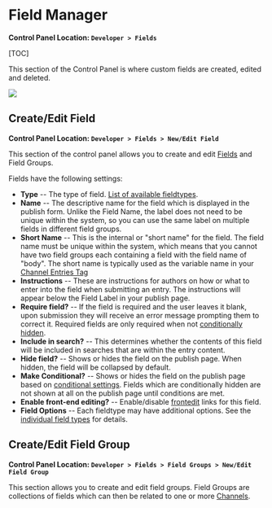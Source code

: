 <!--
    This source file is part of the open source project
    ExpressionEngine User Guide (https://github.com/ExpressionEngine/ExpressionEngine-User-Guide)

    @link      https://expressionengine.com/
    @copyright Copyright (c) 2003-2020, Packet Tide, LLC (https://packettide.com)
    @license   https://expressionengine.com/license Licensed under Apache License, Version 2.0
-->

# Field Manager

**Control Panel Location: `Developer > Fields`**

[TOC]

This section of the Control Panel is where custom fields are created, edited and deleted.

![](_images/cp-field-manager.png)

## Create/Edit Field

**Control Panel Location: `Developer > Fields > New/Edit Field`**

This section of the control panel allows you to create and edit [Fields](/fieldtypes/overview.md) and Field Groups.

Fields have the following settings:

- **Type** -- The type of field. [List of available fieldtypes](fieldtypes/overview.md).
- **Name** -- The descriptive name for the field which is displayed in the publish form. Unlike the Field Name, the label does not need to be unique within the system, so you can use the same label on multiple fields in different field groups.
- **Short Name** -- This is the internal or "short name" for the field. The field name must be unique within the system, which means that you cannot have two field groups each containing a field with the field name of "body". The short name is typically used as the variable name in your [Channel Entries Tag](channels/entries.md)
- **Instructions** -- These are instructions for authors on how or what to enter into the field when submitting an entry. The instructions will appear below the Field Label in your publish page.
- **Require field?** -- If the field is required and the user leaves it blank, upon submission they will receive an error message prompting them to correct it. Required fields are only required when not [conditionally hidden](control-panel/field-manager/conditional-fields.md).
- **Include in search?** -- This determines whether the contents of this field will be included in searches that are within the entry content.
- **Hide field?** -- Shows or hides the field on the publish page. When hidden, the field will be collapsed by default.
- **Make Conditional?** -- Shows or hides the field on the publish page based on [conditional settings](control-panel/field-manager/conditional-fields.md). Fields which are conditionally hidden are not shown at all on the publish page until conditions are met.
- **Enable front-end editing?** -- Enable/disable [frontedit](/advanced-usage/front-end/frontend.md) links for this field.
- **Field Options** -- Each fieldtype may have additional options. See the [individual field types](fieldtypes/overview.md) for details.

## Create/Edit Field Group

**Control Panel Location: `Developer > Fields > Field Groups > New/Edit Field Group`**

This section allows you to create and edit field groups. Field Groups are collections of fields which can then be related to one or more [Channels](control-panel/channels.md#fields-tab).
